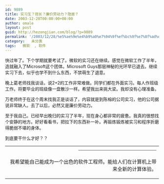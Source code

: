 ```yaml
---
id: 9889
title: 实习生？班长？廉价劳动力？隐居？
date: 2003-12-28T00:00:00+00:00
author: omale
layout: post
guid: http://hezongjian.com/blog/?p=9889
permalink: '/2003/12/28/%e5%ae%9e%e4%b9%a0%e7%94%9f%ef%bc%9f%e7%8f%ad%e9%95%bf%ef%bc%9f%e5%bb%89%e4%bb%b7%e5%8a%b3%e5%8a%a8%e5%8a%9b%ef%bc%9f%e9%9a%90%e5%b1%85%ef%bc%9f/'
category:   未分类
tags:   微软  , 软件
---
```

快过年了。下个学期就要考试了。微软的实习还在继续。感觉在微软工作了半年，造就融入了Microsoft这个团体。Microsoft Guys那层神秘的光环早已退去。继续实习下去，似乎也学不到什么东西，不禁萌生了退意。

 晚上葛老师找我谈话，说2+2的工作非常难做。同学们都在外面实习。每人作班级工作。将要毕业的班级像一盘散沙一样。希望我出来挑大梁。我却没有心理准备。

 万老师终于在这个周末找我正是谈话了，内容就是到陈榕的公司实习，他的公司据说非常缺人。去了以后，必然又是廉价劳动力。

 至于我自己。已经早出晚归的实习了半年，现在身心都非常的疲惫。我真的很想找个安静的地方。好好看看书，把拉下的东西补一补。再锻炼锻炼被实习和程序折磨得脆弱不堪的身体。

 到底要干什么才好？？<table width=68% align=right> <td align=right><font color=#666666><font class=skin_line>&#8212;&#8212;&#8212;&#8212;&#8212;&#8212;&#8212;&#8212;&#8212;&#8212;&#8212;&#8212;&#8212;&#8212;&#8212;&#8212;</font></font>

  
我希望能自己能成为一个出色的软件工程师。能给人们在计算机上带来全新的计算体验。</table> 


